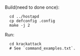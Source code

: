 Build(need to done once):

	  cd ../hostapd
	  cp defconfig .config
	  make -j 2

Run:

	  cd krackattack
	  # See `command_examples.txt`.


